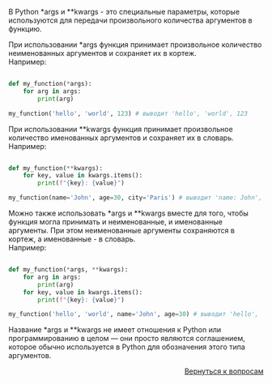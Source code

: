В Python *args и **kwargs - это специальные параметры, которые используются для передачи произвольного количества
аргументов в функцию.

При использовании *args функция принимает произвольное количество неименованных аргументов и сохраняет их в кортеж.\
Например:

```py

def my_function(*args):
    for arg in args:
        print(arg)

my_function('hello', 'world', 123) # выводит 'hello', 'world', 123
```

При использовании **kwargs функция принимает произвольное количество именованных аргументов и сохраняет их в словарь.\
Например:

```py

def my_function(**kwargs):
    for key, value in kwargs.items():
        print(f"{key}: {value}")

my_function(name='John', age=30, city='Paris') # выводит 'name: John', 'age: 30', 'city: Paris'
```

Можно также использовать *args и **kwargs вместе для того, чтобы функция могла принимать и неименованные, и
именованные аргументы. При этом неименованные аргументы сохраняются в кортеж, а именованные - в словарь.\
Например:

```py

def my_function(*args, **kwargs):
    for arg in args:
        print(arg)
    for key, value in kwargs.items():
        print(f"{key}: {value}")

my_function('hello', 'world', name='John', age=30) # выводит 'hello', 'world', 'name: John', 'age: 30'
```

Название *args и **kwargs не имеет отношения к Python или программированию в целом — они просто являются соглашением,
которое обычно используется в Python для обозначения этого типа аргументов.

<div align="right">

[Вернуться к вопросам](../Вопросы.md)

</div>
